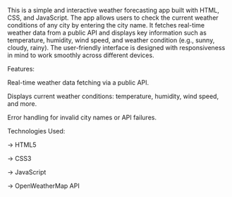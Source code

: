 This is a simple and interactive weather forecasting app built with HTML, CSS, and JavaScript. The app allows users to check the current weather conditions of any city by entering the city name. It fetches real-time weather data from a public API and displays key information such as temperature, humidity, wind speed, and weather condition (e.g., sunny, cloudy, rainy). The user-friendly interface is designed with responsiveness in mind to work smoothly across different devices.

Features:

Real-time weather data fetching via a public API.

Displays current weather conditions: temperature, humidity, wind speed, and more.

Error handling for invalid city names or API failures.

Technologies Used:

-> HTML5

-> CSS3

-> JavaScript

-> OpenWeatherMap API 
